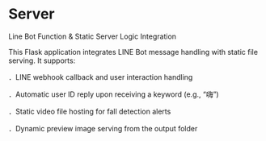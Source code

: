 # Server
Line Bot Function &amp; Static Server Logic Integration

This Flask application integrates LINE Bot message handling with static file serving. It supports:

．LINE webhook callback and user interaction handling

．Automatic user ID reply upon receiving a keyword (e.g., “嗨”)

．Static video file hosting for fall detection alerts

．Dynamic preview image serving from the output folder
